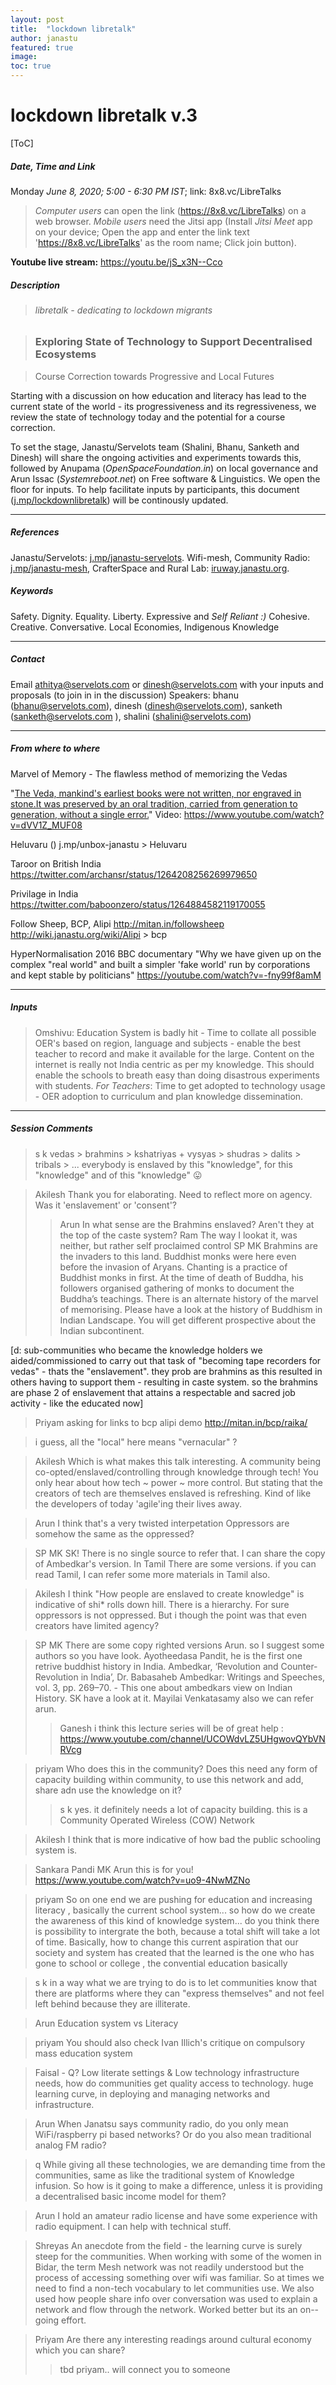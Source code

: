 ```yaml
---
layout: post
title:  "lockdown libretalk"
author: janastu
featured: true
image: 
toc: true
---
```


# lockdown libretalk v.3 


[ToC]

##### Date, Time and Link
Monday *June 8, 2020; 5:00 - 6:30 PM IST*; link: 8x8.vc/LibreTalks
> *Computer users* can open the link (https://8x8.vc/LibreTalks) on a web browser.
> *Mobile users* need the Jitsi app (Install *Jitsi Meet* app on your device; Open the app and enter the link text 'https://8x8.vc/LibreTalks' as the room name; Click join button).

**Youtube live stream:**
https://youtu.be/jS_x3N--Cco
##### Description

> ###### libretalk - dedicating to lockdown migrants


> ### Exploring State of Technology to Support Decentralised Ecosystems 

> Course Correction towards Progressive and Local Futures

Starting with a discussion on how education and literacy has lead to the current state of the world - its progressiveness and its regressiveness, we review the state of technology today and the potential for a course correction.

To set the stage, Janastu/Servelots team (Shalini, Bhanu, Sanketh and Dinesh) will share the ongoing activities and experiments towards this, followed by Anupama (*OpenSpaceFoundation.in*) on local governance and Arun Issac (*Systemreboot.net*) on Free software & Linguistics. We open the floor for inputs. To help facilitate inputs by participants, this document ([j.mp/lockdownlibretalk](https://bit.ly/lockdownlibretalk)) will be continously updated.

---
##### References
Janastu/Servelots: [j.mp/janastu-servelots](https://j.mp/janastu-servelots). Wifi-mesh, Community Radio: [j.mp/janastu-mesh](https://j.mp/janastu-mesh), CrafterSpace and Rural Lab: [iruway.janastu.org](https://iruway.janastu.org).


##### Keywords
Safety. Dignity. Equality. Liberty. 
Expressive and *Self Reliant :)*
Cohesive. Creative. Conversative.
Local Economies, Indigenous Knowledge

---
##### Contact
Email athitya@servelots.com or dinesh@servelots.com with your inputs and proposals (to join in in the discussion)
Speakers: bhanu (bhanu@servelots.com), dinesh (dinesh@servelots.com), sanketh (sanketh@servelots.com ), shalini (shalini@servelots.com)

---
##### From where to where

Marvel of Memory - The flawless method of memorizing the Vedas

"[The Veda, mankind's earliest books were not written, nor engraved in stone.It was preserved by an oral tradition, carried from generation to generation, without a single error.](https://www.rarebooksocietyofindia.org/postDetail.php?id=196174216674_10155801790356675)" 
Video: https://www.youtube.com/watch?v=dVV1Z_MUF08

Heluvaru ()
j.mp/unbox-janastu > Heluvaru

Taroor on British India
https://twitter.com/archansr/status/1264208256269979650

Privilage in India
https://twitter.com/baboonzero/status/1264884582119170055

Follow Sheep, BCP, Alipi
http://mitan.in/followsheep
http://wiki.janastu.org/wiki/Alipi > bcp

HyperNormalisation 2016 BBC documentary
"Why we have given up on the complex "real world" and built a simpler 'fake world' run by corporations and kept stable by politicians"
https://youtube.com/watch?v=-fny99f8amM

---

##### Inputs

> Omshivu: 
Education System is badly hit - Time to collate all possible OER's based on region, language and subjects - enable the best teacher to record and make it available for the large. Content on the internet is really not India centric as per my knowledge. This should enable the schools to breath easy than doing disastrous experiments with students. 
*For Teachers*: Time to get adopted to technology usage - OER adoption to curriculum and plan knowledge dissemination.

---

##### Session Comments


> s k
vedas > brahmins > kshatriyas + vysyas > shudras > dalits > tribals > ...
everybody is enslaved by this "knowledge", for this "knowledge" and of this "knowledge" 😛

> Akilesh
Thank you for elaborating. Need to reflect more on agency. Was it 'enslavement' or 'consent'?
> > Arun
In what sense are the Brahmins enslaved?
Aren't they at the top of the caste system?
Ram
The  way I lookat it, was neither, but rather self proclaimed control
>SP MK
Brahmins are the invaders to this land. Buddhist monks were here even before the invasion of Aryans. Chanting is a practice of Buddhist monks in first. At the time of death of Buddha, his followers organised gathering of monks to document the Buddha’s teachings. There is an alternate history of the marvel of memorising. Please have a look at the history of Buddhism in Indian Landscape. You will get different prospective about the Indian subcontinent.

[d: 
sub-communities who became the knowledge holders we aided/commissioned to carry out that task of "becoming tape recorders for vedas" - thats the "enslavement". they prob are brahmins as this resulted in others having to support them - resulting in caste system. so the brahmins are phase 2 of enslavement that attains a respectable and sacred job activity - like the educated now]

> Priyam asking for links to bcp alipi demo
> http://mitan.in/bcp/raika/
> 

> i guess, all the "local" here means "vernacular" ?
> 

> Akilesh
Which is what makes this talk interesting. A community being co-opted/enslaved/controlling through knowledge through tech! You only hear about how tech ~ power ~ more control. But stating that the creators of tech are themselves enslaved is refreshing. Kind of like the developers of today 'agile'ing their lives away.

> Arun
I think that's a very twisted interpetation
Oppressors are somehow the same as the oppressed?

> SP MK
SK! There is no single source to refer that. I can share the copy of Ambedkar's version. In Tamil There are some versions. if you can read Tamil, I can refer some more materials in Tamil also.

> Akilesh
I think  "How people are enslaved to create knowledge" is indicative of shi* rolls down hill. There is a hierarchy. For sure oppressors is not oppressed. But i though the point was that even creators have limited agency?

> SP MK
There are some copy righted versions Arun. so I suggest some authors so you have look. Ayotheedasa Pandit, he is the first one retrive buddhist history in India.
Ambedkar, ‘Revolution and Counter-Revolution in India’, Dr. Babasaheb Ambedkar: Writings and Speeches, vol. 3, pp. 269–70. - This one about ambedkars view on Indian History. SK have a look at it. Mayilai Venkatasamy also we can refer arun.
> > Ganesh
i think this lecture series will be of great help : 
https://www.youtube.com/channel/UCOWdvLZ5UHgwovQYbVNRVcg


> priyam
Who does this in the community? Does this need any form of capacity building within community, to use this network and add, share adn use the knowledge on it?
> > s k
yes. it definitely needs a lot of capacity building. this is a Community Operated Wireless (COW) Network 



> Akilesh
I think that is more indicative of how bad the public schooling system is.


> Sankara Pandi MK
Arun this is for you! 
https://www.youtube.com/watch?v=uo9-4NwMZNo

> priyam
So on one end we are pushing for education and increasing literacy , basically the current school system... so how do we create the awareness of this kind of knowledge system... do you think there is possibility to intergrate the both, because a total shift will take a lot of time.
Basically, how to change this current aspiration that our society and system has created that the learned is the one who has gone to school or college , the convential education basically

> s k
in a way what we are trying to do is to let communities know that there are platforms where they can "express themselves" and not feel left behind because they are illiterate.

> Arun
> Education system vs Literacy
> 

> priyam
You should also check Ivan Illich's critique on compulsory mass education system

> Faisal - Q?
> Low literate settings & Low technology infrastructure needs, how do communities get quality access to technology. huge learning curve, in deploying and managing networks and infrastructure.
> 

> Arun
When Janatsu says community radio, do you only mean WiFi/raspberry pi based networks? Or do you also mean traditional analog FM radio?


> q
While giving all these technologies, we are demanding time from the communities, same as like the traditional system of Knowledge infusion.  So how is it going to make a difference, unless it is providing a decentralised basic income model for them?

> Arun
I hold an amateur radio license and have some experience with radio equipment. I can help with technical stuff.

> Shreyas
An anecdote from the field - the learning curve is surely steep for the communities. When working with some of the women in Bidar, the term Mesh network was not readily understood but the process of accessing something over wifi was familiar. So at times we need to find a non-tech vocabulary to let communities use. We also used how people share info over conversation was used to explain a network and flow through the network. Worked better but its an on--going effort.

> Priyam
> Are there any interesting readings around cultural economy which you can share?
> > tbd
priyam.. will connect you to someone

